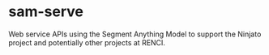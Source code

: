 # sam-serve
Web service APIs using the Segment Anything Model to support the Ninjato project and potentially other projects at RENCI.
